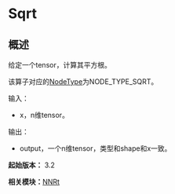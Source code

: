 # Sqrt


## 概述

给定一个tensor，计算其平方根。

该算子对应的[NodeType](_n_n_rt_v10.md#nodetype)为NODE_TYPE_SQRT。

输入：

- x，n维tensor。

输出：

- output，一个n维tensor，类型和shape和x一致。

**起始版本：** 3.2

**相关模块：**[NNRt](_n_n_rt_v10.md)
